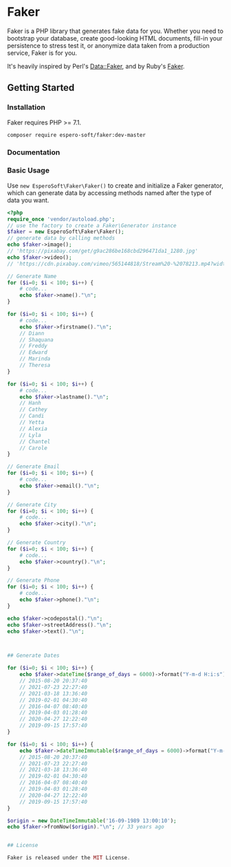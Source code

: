 # Faker

Faker is a PHP library that generates fake data for you. Whether you need to bootstrap your database, create good-looking HTML documents, fill-in your persistence to stress test it, or anonymize data taken from a production service, Faker is for you.

It's heavily inspired by Perl's [Data::Faker](https://metacpan.org/pod/Data::Faker), and by Ruby's [Faker](https://rubygems.org/gems/faker).

## Getting Started

### Installation

Faker requires PHP >= 7.1.

```shell
composer require espero-soft/faker:dev-master
```

### Documentation



### Basic Usage

Use `new EsperoSoft\Faker\Faker()` to create and initialize a Faker generator, which can generate data by accessing methods named after the type of data you want.

```php
<?php
require_once 'vendor/autoload.php';
// use the factory to create a Faker\Generator instance
$faker = new EsperoSoft\Faker\Faker();
// generate data by calling methods
echo $faker->image();
// 'https://pixabay.com/get/g9ac286be168cbd296471da1_1280.jpg'
echo $faker->video();
// 'https://cdn.pixabay.com/vimeo/565144818/Stream%20-%2078213.mp4?width=3840&hash=d05acb913345b3b873b01121453acbf275b18796'

// Generate Name
for ($i=0; $i < 100; $i++) { 
    # code...
    echo $faker->name()."\n";
}

for ($i=0; $i < 100; $i++) { 
    # code...
    echo $faker->firstname()."\n";
    // Diann
    // Shaquana
    // Freddy
    // Edward
    // Marinda
    // Theresa
}

for ($i=0; $i < 100; $i++) { 
    # code...
    echo $faker->lastname()."\n";
    // Hanh
    // Cathey
    // Candi
    // Yetta
    // Alexia
    // Lyla
    // Chantel
    // Carole
}

// Generate Email
for ($i=0; $i < 100; $i++) { 
    # code...
    echo $faker->email()."\n";
}

// Generate City
for ($i=0; $i < 100; $i++) { 
    # code...
    echo $faker->city()."\n";
}

// Generate Country
for ($i=0; $i < 100; $i++) { 
    # code...
    echo $faker->country()."\n";
}

// Generate Phone
for ($i=0; $i < 100; $i++) { 
    # code...
    echo $faker->phone()."\n";
}

echo $faker->codepostal()."\n";
echo $faker->streetAddress()."\n";
echo $faker->text()."\n";



## Generate Dates

for ($i=0; $i < 100; $i++) {
    echo $faker->dateTime($range_of_days = 6000)->format("Y-m-d H:i:s")."\n";
    // 2015-08-20 20:37:40
    // 2021-07-23 22:27:40
    // 2021-03-18 13:36:40
    // 2019-02-01 04:30:40
    // 2016-04-07 08:40:40
    // 2019-04-03 01:28:40
    // 2020-04-27 12:22:40
    // 2019-09-15 17:57:40
}

for ($i=0; $i < 100; $i++) { 
    echo $faker->dateTimeImmutable($range_of_days = 6000)->format("Y-m-d H:i:s")."\n";
    // 2015-08-20 20:37:40
    // 2021-07-23 22:27:40
    // 2021-03-18 13:36:40
    // 2019-02-01 04:30:40
    // 2016-04-07 08:40:40
    // 2019-04-03 01:28:40
    // 2020-04-27 12:22:40
    // 2019-09-15 17:57:40
}

$origin = new DateTimeImmutable('16-09-1989 13:00:10');
echo $faker->fromNow($origin)."\n"; // 33 years ago


## License

Faker is released under the MIT License. 


